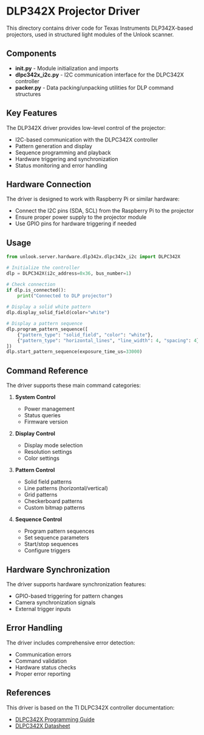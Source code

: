 # DLP342X Projector Driver

This directory contains driver code for Texas Instruments DLP342X-based projectors, used in structured light modules of the Unlook scanner.

## Components

- **__init__.py** - Module initialization and imports
- **dlpc342x_i2c.py** - I2C communication interface for the DLPC342X controller
- **packer.py** - Data packing/unpacking utilities for DLP command structures

## Key Features

The DLP342X driver provides low-level control of the projector:

- I2C-based communication with the DLPC342X controller
- Pattern generation and display
- Sequence programming and playback
- Hardware triggering and synchronization
- Status monitoring and error handling

## Hardware Connection

The driver is designed to work with Raspberry Pi or similar hardware:

- Connect the I2C pins (SDA, SCL) from the Raspberry Pi to the projector
- Ensure proper power supply to the projector module
- Use GPIO pins for hardware triggering if needed

## Usage

```python
from unlook.server.hardware.dlp342x.dlpc342x_i2c import DLPC342X

# Initialize the controller
dlp = DLPC342X(i2c_address=0x36, bus_number=1)

# Check connection
if dlp.is_connected():
    print("Connected to DLP projector")
    
# Display a solid white pattern
dlp.display_solid_field(color="white")

# Display a pattern sequence
dlp.program_pattern_sequence([
    {"pattern_type": "solid_field", "color": "white"},
    {"pattern_type": "horizontal_lines", "line_width": 4, "spacing": 4}
])
dlp.start_pattern_sequence(exposure_time_us=33000)
```

## Command Reference

The driver supports these main command categories:

1. **System Control**
   - Power management
   - Status queries
   - Firmware version

2. **Display Control**
   - Display mode selection
   - Resolution settings
   - Color settings

3. **Pattern Control**
   - Solid field patterns
   - Line patterns (horizontal/vertical)
   - Grid patterns
   - Checkerboard patterns
   - Custom bitmap patterns

4. **Sequence Control**
   - Program pattern sequences
   - Set sequence parameters
   - Start/stop sequences
   - Configure triggers

## Hardware Synchronization

The driver supports hardware synchronization features:

- GPIO-based triggering for pattern changes
- Camera synchronization signals
- External trigger inputs

## Error Handling

The driver includes comprehensive error detection:

- Communication errors
- Command validation
- Hardware status checks
- Proper error reporting

## References

This driver is based on the TI DLPC342X controller documentation:

- [DLPC342X Programming Guide](https://www.ti.com/lit/ug/dlpu018c/dlpu018c.pdf)
- [DLPC342X Datasheet](https://www.ti.com/lit/ds/symlink/dlpc3430.pdf)
